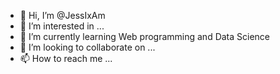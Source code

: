 - 👋 Hi, I’m @JessIxAm
- 👀 I’m interested in ...
- 🌱 I’m currently learning Web programming and Data Science
- 💞️ I’m looking to collaborate on ...
- 📫 How to reach me ...

<!---
JessIxAm/JessIxAm is a ✨ special ✨ repository because its `README.md` (this file) appears on your GitHub profile.
You can click the Preview link to take a look at your changes.
--->
